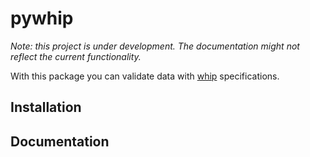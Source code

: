 # pywhip

*Note: this project is under development. The documentation might not reflect the current functionality.*

With this package you can validate data with [whip](https://github.com/inbo/whip) specifications.

## Installation

## Documentation
